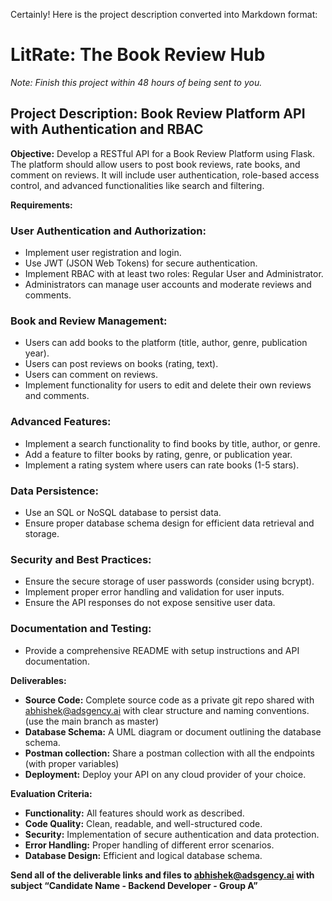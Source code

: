 Certainly! Here is the project description converted into Markdown format:

# LitRate: The Book Review Hub

*Note: Finish this project within 48 hours of being sent to you.*

## Project Description: Book Review Platform API with Authentication and RBAC

**Objective:**
Develop a RESTful API for a Book Review Platform using Flask. The platform should allow users to post book reviews, rate books, and comment on reviews. It will include user authentication, role-based access control, and advanced functionalities like search and filtering.

**Requirements:**

### User Authentication and Authorization:

- Implement user registration and login.
- Use JWT (JSON Web Tokens) for secure authentication.
- Implement RBAC with at least two roles: Regular User and Administrator.
- Administrators can manage user accounts and moderate reviews and comments.

### Book and Review Management:

- Users can add books to the platform (title, author, genre, publication year).
- Users can post reviews on books (rating, text).
- Users can comment on reviews.
- Implement functionality for users to edit and delete their own reviews and comments.

### Advanced Features:

- Implement a search functionality to find books by title, author, or genre.
- Add a feature to filter books by rating, genre, or publication year.
- Implement a rating system where users can rate books (1-5 stars).

### Data Persistence:

- Use an SQL or NoSQL database to persist data.
- Ensure proper database schema design for efficient data retrieval and storage.

### Security and Best Practices:

- Ensure the secure storage of user passwords (consider using bcrypt).
- Implement proper error handling and validation for user inputs.
- Ensure the API responses do not expose sensitive user data.

### Documentation and Testing:

- Provide a comprehensive README with setup instructions and API documentation.

**Deliverables:**

- **Source Code:** Complete source code as a private git repo shared with [abhishek@adsgency.ai](mailto:abhishek@adsgency.ai) with clear structure and naming conventions. (use the main branch as master)
- **Database Schema:** A UML diagram or document outlining the database schema.
- **Postman collection:** Share a postman collection with all the endpoints (with proper variables) 
- **Deployment:** Deploy your API on any cloud provider of your choice.

**Evaluation Criteria:**

- **Functionality:** All features should work as described.
- **Code Quality:** Clean, readable, and well-structured code.
- **Security:** Implementation of secure authentication and data protection.
- **Error Handling:** Proper handling of different error scenarios.
- **Database Design:** Efficient and logical database schema.

**Send all of the deliverable links and files to [abhishek@adsgency.ai](mailto:abhishek@adsgency.ai) with subject “Candidate Name - Backend Developer - Group A”**